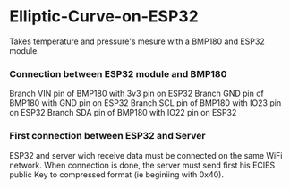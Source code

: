 # Elliptic-Curve-on-ESP32

Takes temperature and pressure's mesure with a BMP180 and ESP32 module.

### Connection between ESP32 module and BMP180

Branch VIN pin of BMP180 with 3v3 pin on ESP32
Branch GND pin of BMP180 with GND pin on ESP32
Branch SCL pin of BMP180 with IO23 pin on ESP32
Branch SDA pin of BMP180 with IO22 pin on ESP32

### First connection between ESP32 and Server

ESP32 and server wich receive data must be connected on the same WiFi network. When connection is done, the server must send first his ECIES public Key to compressed format (ie beginiing with 0x40).
